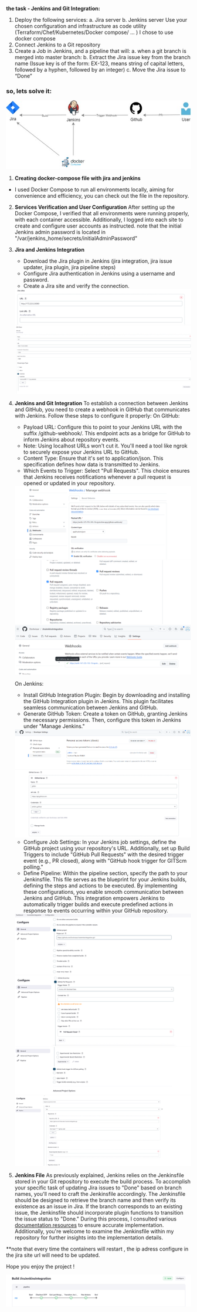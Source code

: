 **the task - Jenkins and Git Integration:** 
1. Deploy the following services:
   a. Jira server
   b. Jenkins server
Use your chosen configuration and infrastructure as code utility (Terraform/Chef/Kubernetes/Docker compose/ ... ) I chose to use docker compose
2. Connect Jenkins to a Git repository
3. Create a Job in Jenkins, and a pipeline that will:
   a. when a git branch is merged into master branch:
   b. Extract the Jira issue key from the branch name (Issue key is of the form: EX-123, means string of capital letters, followed by a
   hyphen, followed by an integer)
   c. Move the Jira issue to “Done”

### so, lets solve it:

<img src="https://github.com/DorAvissar/JiraJenkinsIntegration/blob/main/diagram.jpg.jpg?raw=true">


1. **Creating docker-compose file with jira and jenkins**
- I used Docker Compose to run all environments locally, aiming for convenience and efficiency, you can check out the file in the repository. 


2. **Services Verification and User Configuration**
   After setting up the Docker Compose, I verified that all environments were running properly, with each container accessible. Additionally, I logged into each site to create and configure user accounts as instructed.
   note that the  initial Jenkins admin password is located in "/var/jenkins_home/secrets/initialAdminPassword" 

3. **Jira and Jenkins Integration**
   - Download the Jira plugin in Jenkins (jira integration, jira issue updater, jira plugin, jira pipeline steps)
   - Configure Jira authentication in Jenkins using a username and password.
   - Create a Jira site and verify the connection.

   <img src="https://github.com/DorAvissar/JiraJenkinsIntegration/blob/main/assets/jirasite.png?raw=true">

   <img src="https://github.com/DorAvissar/JiraJenkinsIntegration/blob/main/assets/jirasite3.png?raw=true">

4. **Jenkins and Git Integration**
   To establish a connection between Jenkins and GitHub, you need to create a webhook in GitHub that communicates with Jenkins. Follow these steps to configure it properly:
   On GitHub:
   - Payload URL: Configure this to point to your Jenkins URL with the suffix /github-webhook/. This endpoint acts as a bridge for GitHub to inform Jenkins about repository events.
   - Note: Using localhost URLs won't cut it. You'll need a tool like ngrok to securely expose your Jenkins URL to GitHub.
   - Content Type: Ensure that it's set to application/json. This specification defines how data is transmitted to Jenkins.
   - Which Events to Trigger: Select "Pull Requests". This choice ensures that Jenkins receives notifications whenever a pull request is opened or updated in your repository.

   <img src="https://github.com/DorAvissar/JiraJenkinsIntegration/blob/main/assets/githubwebhook1.png?raw=true">

   <img src="https://github.com/DorAvissar/JiraJenkinsIntegration/blob/main/assets/githubwebhook2.png?raw=true">

   <img src="https://github.com/DorAvissar/JiraJenkinsIntegration/blob/main/assets/githubwebhook.png?raw=true">

   
   On Jenkins:
   - Install GitHub Integration Plugin: Begin by downloading and installing the GitHub Integration plugin in Jenkins. This plugin facilitates seamless communication between Jenkins and GitHub.
   - Generate GitHub Token: Create a token on GitHub, granting Jenkins the necessary permissions. Then, configure this token in Jenkins under "Manage Jenkins."
   <img src="https://github.com/DorAvissar/JiraJenkinsIntegration/blob/main/assets/gittoken.png?raw=true">

   <img src="https://github.com/DorAvissar/JiraJenkinsIntegration/blob/main/assets/gittoken2.png?raw=true">

   - Configure Job Settings: In your Jenkins job settings, define the GitHub project using your repository's URL. Additionally, set up Build Triggers to include "GitHub Pull Requests" with the desired trigger event (e.g., PR closed), along with "GitHub hook trigger for GITScm polling."
   - Define Pipeline: Within the pipeline section, specify the path to your Jenkinsfile. This file serves as the blueprint for your Jenkins builds, defining the steps and actions to be executed.
By implementing these configurations, you enable smooth communication between Jenkins and GitHub. This integration empowers Jenkins to automatically trigger builds and execute predefined actions in response to events occurring within your GitHub repository.

   <img src="https://github.com/DorAvissar/JiraJenkinsIntegration/blob/main/assets/jenkinsconfig1.png?raw=true">

   <img src="https://github.com/DorAvissar/JiraJenkinsIntegration/blob/main/assets/jenkinsconfig2.png?raw=true">

   <img src="https://github.com/DorAvissar/JiraJenkinsIntegration/blob/main/assets/jenkinsconfig3.png?raw=true">

   <img src="https://github.com/DorAvissar/JiraJenkinsIntegration/blob/main/assets/jenkinsconfig4.png?raw=true">


5. **Jenkins File**
   As previously explained, Jenkins relies on the Jenkinsfile stored in your Git repository to execute the build process. To accomplish your specific task of updating Jira issues to "Done" based on branch names, you'll need to craft the Jenkinsfile accordingly.
   The Jenkinsfile should be designed to retrieve the branch name and then verify its existence as an issue in Jira. If the branch corresponds to an existing issue, the Jenkinsfile should incorporate plugin functions to transition the issue status to "Done."
   During this process, I consulted various <a href="https://jenkinsci.github.io/jira-steps-plugin/getting-started/"> documentation resources</a> to ensure accurate implementation. Additionally, you're welcome to examine the Jenkinsfile within my repository for further insights into the implementation details.

**note that every time the containers will restart , the ip adress configure in the jira site url will need to be updated. 

Hope you enjoy the project ! 

 <img src="https://github.com/DorAvissar/JiraJenkinsIntegration/blob/main/assets/finalstep.png?raw=true">




